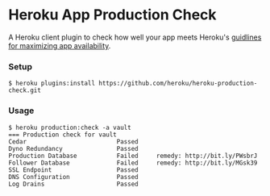 # Heroku App Production Check

A Heroku client plugin to check how well your app meets Heroku's [guidlines for maximizing app availability](https://devcenter.heroku.com/articles/maximizing-availability).

### Setup

```
$ heroku plugins:install https://github.com/heroku/heroku-production-check.git
```

### Usage

```
$ heroku production:check -a vault
=== Production check for vault
Cedar                         Passed
Dyno Redundancy               Passed
Production Database           Failed 	 remedy: http://bit.ly/PWsbrJ
Follower Database             Failed 	 remedy: http://bit.ly/MGsk39
SSL Endpoint                  Passed
DNS Configuration             Passed
Log Drains                    Passed
```
